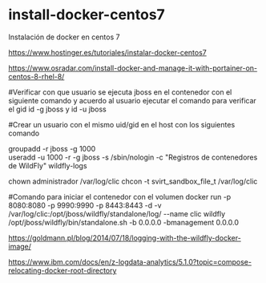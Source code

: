 # install-docker-centos7
Instalación de docker en centos 7


https://www.hostinger.es/tutoriales/instalar-docker-centos7


https://www.osradar.com/install-docker-and-manage-it-with-portainer-on-centos-8-rhel-8/


#Verificar con que usuario se ejecuta jboss en el contenedor con el siguiente comando y acuerdo al usuario ejecutar el comando para verificar el gid
id -g jboss y id -u jboss

#Crear un usuario con el mismo uid/gid en el host con los siguientes comando

groupadd -r jboss -g 1000  
useradd -u 1000 -r -g jboss -s /sbin/nologin -c "Registros de contenedores de WildFly" wildfly-logs

chown administrador /var/log/clic
chcon -t svirt_sandbox_file_t /var/log/clic

#Comando para iniciar el contenedor con el volumen
docker run -p 8080:8080 -p 9990:9990 -p 8443:8443 -d -v /var/log/clic:/opt/jboss/wildfly/standalone/log/  --name clic wildfly /opt/jboss/wildfly/bin/standalone.sh -b 0.0.0.0 -bmanagement 0.0.0.0


https://goldmann.pl/blog/2014/07/18/logging-with-the-wildfly-docker-image/



https://www.ibm.com/docs/en/z-logdata-analytics/5.1.0?topic=compose-relocating-docker-root-directory

